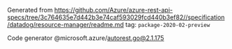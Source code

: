Generated from https://github.com/Azure/azure-rest-api-specs/tree/3c764635e7d442b3e74caf593029fcd440b3ef82//specification/datadog/resource-manager/readme.md tag: `package-2020-02-preview`

Code generator @microsoft.azure/autorest.go@2.1.175


